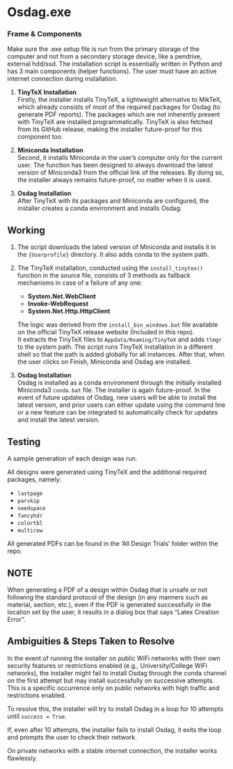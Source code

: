 # Osdag.exe

### Frame & Components

Make sure the .exe setup file is run from the primary storage of the computer and not from a secondary storage device, like a pendrive, external hdd/ssd.
The installation script is essentially written in Python and has 3 main components (helper functions). The user must have an active internet connection during installation.

1. **TinyTeX Installation**  
   Firstly, the installer installs TinyTeX, a lightweight alternative to MikTeX, which already consists of most of the required packages for Osdag (to generate PDF reports). The packages which are not inherently present with TinyTeX are installed programmatically. TinyTeX is also fetched from its GitHub release, making the installer future-proof for this component too.

2. **Miniconda Installation**  
   Second, it installs Miniconda in the user’s computer only for the current user. The function has been designed to always download the latest version of Miniconda3 from the official link of the releases. By doing so, the installer always remains future-proof, no matter when it is used.

3. **Osdag Installation**  
   After TinyTeX with its packages and Miniconda are configured, the installer creates a conda environment and installs Osdag.

## Working

1. The script downloads the latest version of Miniconda and installs it in the `{Userprofile}` directory. It also adds conda to the system path.

2. The TinyTeX installation, conducted using the `install_tinytex()` function in the source file, consists of 3 methods as fallback mechanisms in case of a failure of any one:

   - **System.Net.WebClient**
   - **Invoke-WebRequest**
   - **System.Net.Http.HttpClient**

   The logic was derived from the `install_bin_windows.bat` file available on the official TinyTeX release website (Included in this repo).  
   It extracts the TinyTeX files to `Appdata/Roaming/TinyTeX` and adds `tlmgr` to the system path. The script runs TinyTeX installation in a different shell so that the path is added globally for all instances. After that, when the user clicks on Finish, Miniconda and Osdag are installed.

3. **Osdag Installation**  
   Osdag is installed as a conda environment through the initially installed Miniconda3 `conda.bat` file. The installer is again future-proof. In the event of future updates of Osdag, new users will be able to install the latest version, and prior users can either update using the command line or a new feature can be integrated to automatically check for updates and install the latest version.

## Testing

A sample generation of each design was run.

All designs were generated using TinyTeX and the additional required packages, namely:

- `lastpage`
- `parskip`
- `needspace`
- `fancyhdr`
- `colortbl`
- `multirow`

All generated PDFs can be found in the ‘All Design Trials’ folder within the repo.

## NOTE

When generating a PDF of a design within Osdag that is unsafe or not following the standard protocol of the design (in any manners such as material, section, etc.), even if the PDF is generated successfully in the location set by the user, it results in a dialog box that says “Latex Creation Error”.

## Ambiguities & Steps Taken to Resolve

In the event of running the installer on public WiFi networks with their own security features or restrictions enabled (e.g., University/College WiFi networks), the installer might fail to install Osdag through the conda channel on the first attempt but may install successfully on successive attempts. This is a specific occurrence only on public networks with high traffic and restrictions enabled.

To resolve this, the installer will try to install Osdag in a loop for 10 attempts until `success = True`.

If, even after 10 attempts, the installer fails to install Osdag, it exits the loop and prompts the user to check their network.

On private networks with a stable internet connection, the installer works flawlessly.
